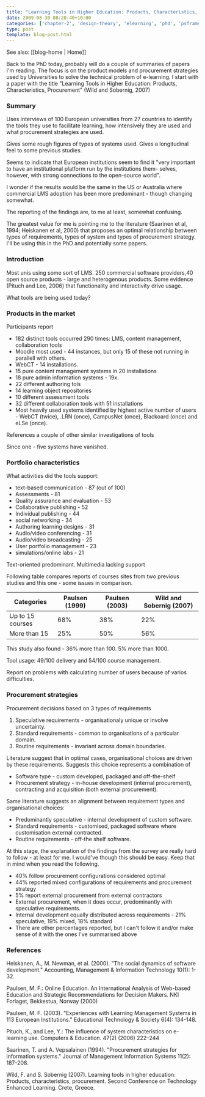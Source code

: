 ```yaml
---
title: "Learning Tools in Higher Education: Products, Characteristics, Procurement"
date: 2009-08-30 08:28:40+10:00
categories: ['chapter-2', 'design-theory', 'elearning', 'phd', 'psframework', 'thesis']
type: post
template: blog-post.html
---
```


See also: [[blog-home | Home]]

Back to the PhD today, probably will do a couple of summaries of papers I'm reading. The focus is on the product models and procurement strategies used by Universities to solve the technical problem of e-learning. I start with a paper with the title "Learning Tools in Higher Education: Products, Characteristics, Procurement" (Wild and Sobernig, 2007)

### Summary

Uses interviews of 100 European universities from 27 countries to identify the tools they use to facilitate learning, how intensively they are used and what procurement strategies are used.

Gives some rough figures of types of systems used. Gives a longitudinal feel to some previous studies.

Seems to indicate that European institutions seem to find it "very important to have an institutional platform run by the institutions them- selves, however, with strong connections to the open-source world".

I wonder if the results would be the same in the US or Australia where commercial LMS adoption has been more predominant - though changing somewhat.

The reporting of the findings are, to me at least, somewhat confusing.

The greatest value for me is pointing me to the literature (Saarinen et al, 1994; Heiskanen et al, 2000) that proposes an optimal relationship between types of requirements, types of system and types of procurement strategy. I'll be using this in the PhD and potentially some papers.

### Introduction

Most unis using some sort of LMS. 250 commercial software providers,40 open source products - large and heterogenous products. Some evidence (Pituch and Lee, 2006) that functionality and interactivity drive usage.

What tools are being used today?

### Products in the market

Participants report

- 182 distinct tools occurred 290 times: LMS, content management, collaboration tools
- Moodle most used - 44 instances, but only 15 of these not running in parallell with others.
- WebCT - 14 installations.
- 15 pure content management systems in 20 installations
- 18 pure admin information systems - 19x.
- 22 different authoring tols
- 14 learning object repositories
- 10 different assessment tools
- 32 different collaboration tools with 51 installations
- Most heavily used systems identified by highest active number of users - WebCT (twice), .LRN (once), CampusNet (once), Blackoard (once) and eLSe (once).

References a couple of other similar investigations of tools

Since one - five systems have vanished.

### Portfolio characteristics

What activities did the tools support:

- text-based communication - 87 (out of 100)
- Assessments - 81
- Quality assurance and evaluation - 53
- Collaborative publishing - 52
- Individual publishing - 44
- social networking - 34
- Authoring learning designs - 31
- Audio/video conferencing - 31
- Audio/video broadcasting - 25
- User portfolio management - 23
- simulations/online labs - 21

Text-oriented predominant. Multimedia lacking support

Following table compares reports of courses sites from two previous studies and this one - some issues in comparison.

| Categories | Paulsen (1999) | Paulsen (2003) | Wild and Sobernig (2007) |
| --- | --- | --- | --- |
| Up to 15 courses | 68% | 38% | 22% |
| More than 15 | 25% | 50% | 56% |

This study also found - 36% more than 100. 5% more than 1000.

Tool usage: 49/100 delivery and 54/100 course management.

Report on problems with calculating number of users because of varios difficulties.

### Procurement strategies

Procurement decisions based on 3 types of requirements

1. Speculative requirements - organisationaly unique or involve uncertainty.
2. Standard requirements - common to organisations of a particular domain.
3. Routine requirements - invariant across domain boundaries.

Literature suggest that in optimal cases, organisational choices are driven by these requirements. Suggests this choice represents a combination of

- Software type - custom developed, packaged and off-the-shelf
- Procurement strategy - in-house development (internal procurement), contracting and acquisition (both external procurement).

Same literature suggests an alignment between requirement types and organisational choices:

- Predominantly speculative - internal development of custom software.
- Standard requirements - customised, packaged software where customisation external contracted.
- Routine requirements - off-the shelf software.

At this stage, the explanation of the findings from the survey are really hard to follow - at least for me. I would've though this should be easy. Keep that in mind when you read the following.

- 40% follow procurement configurations considered optimal
- 44% reported mixed configurations of requirements and procurement strategy
- 5% report external procurement from external contractors
- External procurement, when it does occur, predominantly with speculative requirements.
- Internal development equally distributed across requirements - 21% speculative, 19% mixed, 18% standard
- There are other percentages reported, but I can't follow it and/or make sense of it with the ones I've summarised above

### References

Heiskanen, A., M. Newman, et al. (2000). "The social dynamics of software development." Accounting, Management & Information Technology 10(1): 1-32.

Paulsen, M. F.: Online Education. An International Analysis of Web-based Education and Strategic Recommendations for Decision Makers. NKI Forlaget, Bekkestua, Norway (2000)

Paulsen, M. F. (2003). "Experiences with Learning Management Systems in 113 European Institutions." Educational Technology & Society 6(4): 134-148.

Pituch, K., and Lee, Y.: The influence of system characteristics on e-learning use. Computers & Education. 47(2) (2006) 222–244

Saarinen, T. and A. Vepsalainen (1994). "Procurement strategies for information systems." Journal of Management Information Systems 11(2): 187-208.

Wild, F. and S. Sobernig (2007). Learning tools in higher education: Products, characteristics, procurement. Second Conference on Technology Enhanced Learning. Crete, Greece.